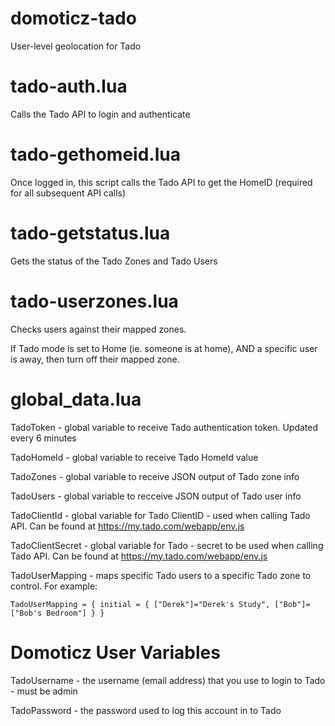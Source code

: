 # domoticz-tado

User-level geolocation for Tado 

tado-auth.lua
=============
  
Calls the Tado API to login and authenticate
    
tado-gethomeid.lua
==================
  
Once logged in, this script calls the Tado API to get the HomeID (required for all subsequent API calls)
    
tado-getstatus.lua
==================
  
Gets the status of the Tado Zones and Tado Users
    
tado-userzones.lua
==================
  
Checks users against their mapped zones.

If Tado mode is set to Home (ie. someone is at home), AND a specific user is away, then turn off their mapped zone.

global_data.lua
===============

  TadoToken - global variable to receive Tado authentication token. Updated every 6 minutes
  
  TadoHomeId - global variable to receive Tado HomeId value
  
  TadoZones - global variable to receive JSON output of Tado zone info
  
  TadoUsers - global variable to recceive JSON output of Tado user info
  
  TadoClientId - global variable for Tado ClientID - used when calling Tado API. Can be found at https://my.tado.com/webapp/env.js
 
  TadoClientSecret - global variable for Tado - secret to be used when calling Tado API. Can be found at https://my.tado.com/webapp/env.js
  
  TadoUserMapping - maps specific Tado users to a specific Tado zone to control. For example:
  
    TadoUserMapping = { initial = { ["Derek"]="Derek's Study", ["Bob"]=["Bob's Bedroom"] } }
  
Domoticz User Variables
=======================

  TadoUsername - the username (email address) that you use to login to Tado - must be admin
  
  TadoPassword - the password used to log this account in to Tado
